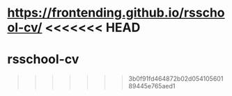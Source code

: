 https://frontending.github.io/rsschool-cv/
<<<<<<< HEAD
=======
# rsschool-cv
>>>>>>> 3b0f91fd464872b02d05410560189445e765aed1
